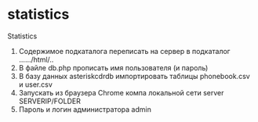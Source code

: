 # statistics
Statistics
1. Содержимое подкаталога переписать на сервер в подкаталог ....../html/..
2. В файле db.php прописать имя пользователя  (и пароль)
3. В базу данных asteriskcdrdb импортировать таблицы phonebook.csv и user.csv
4. Запускать из браузера Chrome компа локальной сети server SERVERIP/FOLDER
5. Пароль и логин администратора admin
